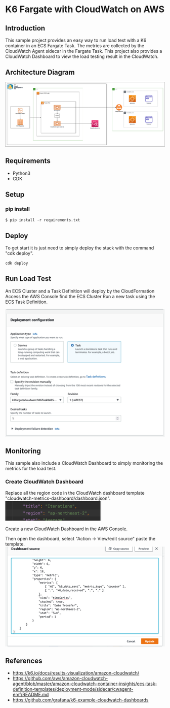 # K6 Fargate with CloudWatch on AWS

## Introduction
This sample project provides an easy way to run load test with a K6 container in an ECS Fargate Task.
The metrics are collected by the CloudWatch Agent sidecar in the Fargate Task. 
This project also provides a CloudWatch Dashboard to view the load testing result in the CloudWatch.

## Architecture Diagram
![Architecture](img/k6-fargate.png?raw=true "Architecture")
## Requirements
* Python3
* CDK
## Setup
### pip install
```
$ pip install -r requirements.txt
```

## Deploy 
To get start it is just need to simply deploy the stack with the command "cdk deploy". 
```
cdk deploy
```

## Run Load Test
An ECS Cluster and a Task Definition will deploy by the CloudFormation
Access the AWS Console find the ECS Cluster 
Run a new task using the ECS Task Definition.

![Run Fargate Task](img/run_fargate_task.png?raw=true "Run Fargate Task")

## Monitoring
This sample also include a CloudWatch Dashboard to simply monitoring the metrics for the load test.


### Create CloudWatch Dashboard
Replace all the region code in the CloudWatch dashboard template "cloudwatch-metrics-dashboard/dashboard.json".
![Replace Region](img/replace_region.png?raw=true "Replace Region")

Create a new CloudWatch Dashboard in the AWS Console. 

Then open the dashboard, select "Action -> View/edit source" paste the template.
![Edit CloudWatch Dashboard](img/edit_dashboard.png?raw=true "Edit CloudWatch Dashboard")



## References
* https://k6.io/docs/results-visualization/amazon-cloudwatch/
* https://github.com/aws/amazon-cloudwatch-agent/blob/master/amazon-cloudwatch-container-insights/ecs-task-definition-templates/deployment-mode/sidecar/cwagent-emf/README.md
* https://github.com/grafana/k6-example-cloudwatch-dashboards

